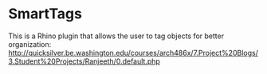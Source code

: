 # SmartTags
This is a Rhino plugin that allows the user to tag objects for better organization: 
http://quicksilver.be.washington.edu/courses/arch486x/7.Project%20Blogs/3.Student%20Projects/Ranjeeth/0.default.php
